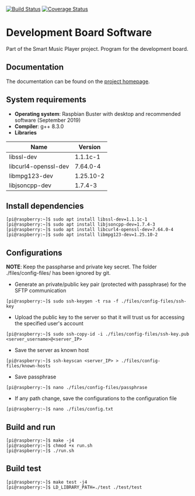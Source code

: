 [![Build Status](https://travis-ci.com/VAMK-embedded-project-2019A/Development-Board-Application.svg?branch=master)](https://travis-ci.org/VAMK-embedded-project-2019A/Development-Board-Application) [![Coverage Status](https://coveralls.io/repos/github/VAMK-embedded-project-2019A/Development-Board-Application/badge.svg?branch=master)](https://coveralls.io/github/VAMK-embedded-project-2019A/Development-Board-Application?branch=master)

# Development Board Software
Part of the Smart Music Player project. Program for the development board.

## Documentation
The documentation can be found on the [project homepage](https://vamk-embedded-project-2019a.github.io/Development-Board-Application/).

## System requirements
* __Operating system__: Raspbian Buster with desktop and recommended software (September 2019)  
* __Compiler__: g++ 8.3.0  
* __Libraries__  

Name | Version
--- | ---
libssl-dev | 1.1.1c-1
libcurl4-openssl-dev | 7.64.0-4
libmpg123-dev | 1.25.10-2
libjsoncpp-dev | 1.7.4-3

## Install dependencies
```console
[pi@raspberry:~]$ sudo apt install libssl-dev=1.1.1c-1  
[pi@raspberry:~]$ sudo apt install libjsoncpp-dev=1.7.4-3  
[pi@raspberry:~]$ sudo apt install libcurl4-openssl-dev=7.64.0-4  
[pi@raspberry:~]$ sudo apt install libmpg123-dev=1.25.10-2
```

## Configurations
__NOTE__: Keep the passpharse and private key secret. The folder ./files/config-files/ has been ignored by git.  
* Generate an private/public key pair (protected with passphrase) for the SFTP communication  
```console
[pi@raspberry:~]$ sudo ssh-keygen -t rsa -f ./files/config-files/ssh-key
```
* Upload the public key to the server so that it will trust us for accessing the specified user's account
```console
[pi@raspberry:~]$ sudo ssh-copy-id -i ./files/config-files/ssh-key.pub <server_username>@<server_IP>
```
* Save the server as known host
```console
[pi@raspberry:~]$ ssh-keyscan <server_IP> > ./files/config-files/known-hosts
```
* Save passphrase
```console
[pi@raspberry:~]$ nano ./files/config-files/passphrase
```
* If any path change, save the configurations to the configuration file
```console
[pi@raspberry:~]$ nano ./files/config.txt
```

## Build and run
```console
[pi@raspberry:~]$ make -j4
[pi@raspberry:~]$ chmod +x run.sh
[pi@raspberry:~]$ ./run.sh
```

## Build test
```console
[pi@raspberry:~]$ make test -j4
[pi@raspberry:~]$ LD_LIBRARY_PATH=./test ./test/test
```

